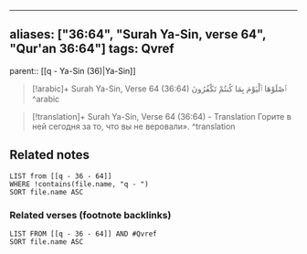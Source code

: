 
---
aliases: ["36:64", "Surah Ya-Sin, verse 64", "Qur'an 36:64"]
tags: Qvref
---

parent:: [[q - Ya-Sin (36)|Ya-Sin]]

> [!arabic]+ Surah Ya-Sin, Verse 64 (36:64)
> <span class="quran-arabic">ٱصْلَوْهَا ٱلْيَوْمَ بِمَا كُنتُمْ تَكْفُرُونَ</span>
^arabic

> [!translation]+ Surah Ya-Sin, Verse 64 (36:64) - Translation
> Горите в ней сегодня за то, что вы не веровали».
^translation



## Related notes
```dataview
LIST from [[q - 36 - 64]]
WHERE !contains(file.name, "q - ")
SORT file.name ASC
```

### Related verses (footnote backlinks)
```dataview
LIST FROM [[q - 36 - 64]] AND #Qvref
SORT file.name ASC
```


